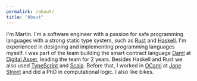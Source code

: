 ```yaml
---
permalink: /about/
title: "About"
---
```


I'm Martin. I'm a software engineer with a passion for safe programming languages with a strong static type system, such as [Rust](https://www.rust-lang.org) and [Haskell](https://www.haskell.org). I'm experienced in designing and implementing programming languages myself. I was part of the team building the smart contract language [Daml](https://www.haskell.org) at [Digital Asset](https://www.digitalasset.com), leading the team for 2 years. Besides Haskell and Rust we also used [TypeScript](https://www.typescriptlang.org) and [Scala](https://scala-lang.org). Before that, I worked in [OCaml](https://ocaml.org) at [Jane Street](https://www.janestreet.com) and did a PhD in computational logic. I also like bikes.
